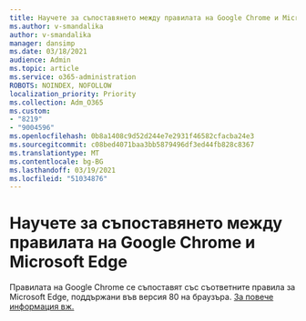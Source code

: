 ```yaml
---
title: Научете за съпоставянето между правилата на Google Chrome и Microsoft Edge
ms.author: v-smandalika
author: v-smandalika
manager: dansimp
ms.date: 03/18/2021
audience: Admin
ms.topic: article
ms.service: o365-administration
ROBOTS: NOINDEX, NOFOLLOW
localization_priority: Priority
ms.collection: Adm_O365
ms.custom:
- "8219"
- "9004596"
ms.openlocfilehash: 0b8a1408c9d52d244e7e2931f46582cfacba24e3
ms.sourcegitcommit: c08bed4071baa3bb5879496df3ed44fb828c8367
ms.translationtype: MT
ms.contentlocale: bg-BG
ms.lasthandoff: 03/19/2021
ms.locfileid: "51034876"
---
```

# <a name="learn-about-mapping-between-google-chromes-and-microsoft-edges-policies"></a>Научете за съпоставянето между правилата на Google Chrome и Microsoft Edge

Правилата на Google Chrome се съпоставят със съответните правила за Microsoft Edge, поддържани във версия 80 на браузъра. [За повече информация вж.](https://docs.microsoft.com/deployedge/microsoft-edge-policy-map-chrome-to-newedge)

